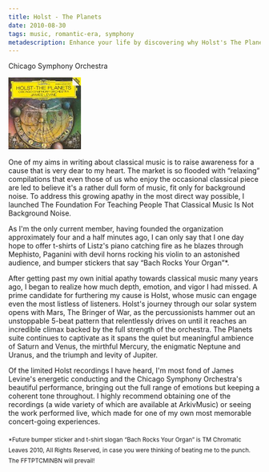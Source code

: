```yaml
---
title: Holst - The Planets
date: 2010-08-30
tags: music, romantic-era, symphony
metadescription: Enhance your life by discovering why Holst's The Planets is an amazing piece of music.
---
```


Chicago Symphony Orchestra

![Conducted by James Levine](/images/holst.jpg "Holst - The Planets")

One of my aims in writing about classical music is to raise awareness for a
cause that is very dear to my heart. The market is so flooded with “relaxing”
compilations that even those of us who enjoy the occasional classical piece are
led to believe it's a rather dull form of music, fit only for background
noise. To address this growing apathy in the most direct way possible, I
launched The Foundation For Teaching People That Classical Music Is Not
Background Noise.

As I'm the only current member, having founded the organization approximately
four and a half minutes ago, I can only say that I one day hope to offer
t-shirts of Listz's piano catching fire as he blazes through Mephisto, Paganini
with devil horns rocking his violin to an astonished audience, and bumper
stickers that say “Bach Rocks Your Organ”*.

After getting past my own initial apathy towards classical music many years ago,
I began to realize how much depth, emotion, and vigor I had missed. A prime
candidate for furthering my cause is Holst, whose music can engage even the most
listless of listeners. Holst's journey through our solar system opens with Mars,
The Bringer of War, as the percussionists hammer out an unstoppable 5-beat
pattern that relentlessly drives on until it reaches an incredible climax backed
by the full strength of the orchestra. The Planets suite continues to captivate
as it spans the quiet but meaningful ambience of Saturn and Venus, the mirthful
Mercury, the enigmatic Neptune and Uranus, and the triumph and levity of
Jupiter.

Of the limited Holst recordings I have heard, I'm most fond of James Levine's
energetic conducting and the Chicago Symphony Orchestra's beautiful performance,
bringing out the full range of emotions but keeping a coherent tone
throughout. I highly recommend obtaining one of the recordings (a wide variety
of which are available at ArkivMusic) or seeing the work performed live, which
made for one of my own most memorable concert-going experiences.

<sub>*Future bumper sticker and t-shirt slogan “Bach Rocks Your Organ” is TM
Chromatic Leaves 2010, All Rights Reserved, in case you were thinking of beating
me to the punch. The FFTPTCMINBN will prevail!</sub>